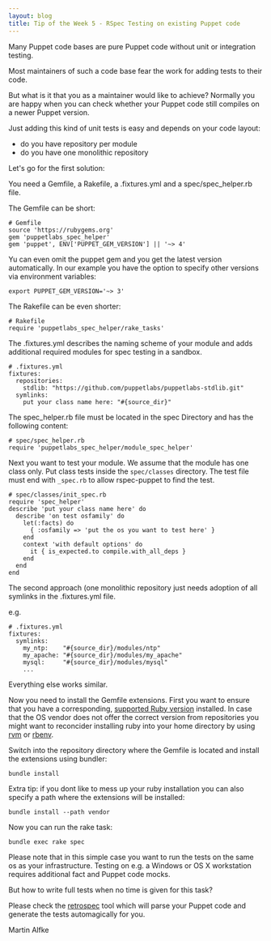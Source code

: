 ```yaml
---
layout: blog
title: Tip of the Week 5 - RSpec Testing on existing Puppet code
---
```


Many Puppet code bases are pure Puppet code without unit or integration testing.

Most maintainers of such a code base fear the work for adding tests to their code.

But what is it that you as a maintainer would like to achieve? Normally you are happy when you can check whether your Puppet code still compiles on a newer Puppet version.

Just adding this kind of unit tests is easy and depends on your code layout:

  - do you have repository per module
  - do you have one monolithic repository

Let's go for the first solution:

You need a Gemfile, a Rakefile, a .fixtures.yml and a spec/spec_helper.rb file.

The Gemfile can be short:

    # Gemfile
    source 'https://rubygems.org'
    gem 'puppetlabs_spec_helper'
    gem 'puppet', ENV['PUPPET_GEM_VERSION'] || '~> 4'

Yu can even omit the puppet gem and you get the latest version automatically. In our example you have the option to specify other versions via environment variables:

    export PUPPET_GEM_VERSION='~> 3'

The Rakefile can be even shorter:

    # Rakefile
    require 'puppetlabs_spec_helper/rake_tasks'

The .fixtures.yml describes the naming scheme of your module and adds additional required modules for spec testing in a sandbox.

    # .fixtures.yml
    fixtures:
      repositories:
        stdlib: "https://github.com/puppetlabs/puppetlabs-stdlib.git"
      symlinks:
        put your class name here: "#{source_dir}"

The spec_helper.rb file must be located in the spec Directory and has the following content:

    # spec/spec_helper.rb
    require 'puppetlabs_spec_helper/module_spec_helper'

Next you want to test your module. We assume that the module has one class only. Put class tests inside the ```spec/classes``` directory. The test file must end with ```_spec.rb``` to allow rspec-puppet to find the test.

    # spec/classes/init_spec.rb
    require 'spec_helper'
    describe 'put your class name here' do
      describe 'on test osfamily' do
        let(:facts) do
          { :osfamily => 'put the os you want to test here' }
        end
        context 'with default options' do
          it { is_expected.to compile.with_all_deps }
        end
      end
    end

The second approach (one monolithic repository just needs adoption of all symlinks in the .fixtures.yml file.

e.g.

    # .fixtures.yml
    fixtures:
      symlinks:
        my_ntp:    "#{source_dir}/modules/ntp"
        my_apache: "#{source_dir}/modules/my_apache"
        mysql:     "#{source_dir}/modules/mysql"
        ...

Everything else works similar.

Now you need to install the Gemfile extensions. First you want to ensure that you have a corresponding, [supported Ruby version](https://docs.puppet.com/guides/platforms.html#ruby-versions) installed.
In case that the OS vendor does not offer the correct version from repositories you might want to reconcider installing ruby into your home directory by using [rvm](http://rvm.io/) or [rbenv](http://rbenv.org/).

Switch into the repository directory where the Gemfile is located and install the extensions using bundler:

    bundle install

Extra tip: if you dont like to mess up your ruby installation you can also specify a path where the extensions will be installed:

    bundle install --path vendor

Now you can run the rake task:

    bundle exec rake spec

Please note that in this simple case you want to run the tests on the same os as your infrastructure. Testing on e.g. a Windows or OS X workstation requires additional fact and Puppet code mocks.

But how to write full tests when no time is given for this task?

Please check the [retrospec](https://github.com/nwops/puppet-retrospec) tool which will parse your Puppet code and generate the tests automagically for you.

Martin Alfke
